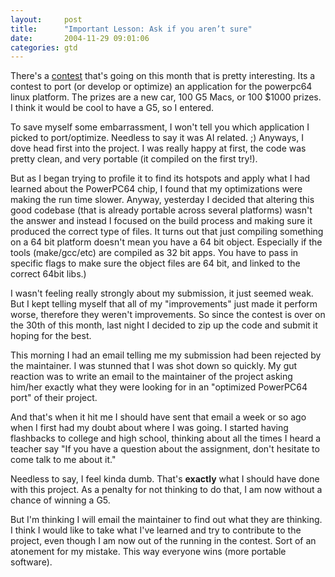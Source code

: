 ```yaml
---
layout:     post
title:      "Important Lesson: Ask if you aren’t sure"
date:       2004-11-29 09:01:06
categories: gtd
---
```

    
There's a [contest](http://linuxonpower.com) that's going on this month that is pretty interesting. Its a contest to port (or develop or optimize) an application for the powerpc64 linux platform. The prizes are a new car, 100 G5 Macs, or 100 $1000 prizes. I think it would be cool to have a G5, so I entered.  
  
    
To save myself some embarrassment, I won't tell you which application I picked to port/optimize. Needless to say it was AI related. ;) Anyways, I dove head first into the project. I was really happy at first, the code was pretty clean, and very portable (it compiled on the first try!).  
  
    
But as I began trying to profile it to find its hotspots and apply what I had learned about the PowerPC64 chip, I found that my optimizations were making the run time slower. Anyway, yesterday I decided that altering this good codebase (that is already portable across several platforms) wasn't the answer and instead I focused on the build process and making sure it produced the correct type of files. It turns out that just compiling something on a 64 bit platform doesn't mean you have a 64 bit object. Especially if the tools (make/gcc/etc) are compiled as 32 bit apps. You have to pass in specific flags to make sure the object files are 64 bit, and linked to the correct 64bit libs.)  
  
    
I wasn't feeling really strongly about my submission, it just seemed weak. But I kept telling myself that all of my "improvements" just made it perform worse, therefore they weren't improvements. So since the contest is over on the 30th of this month, last night I decided to zip up the code and submit it hoping for the best.  
  
    
This morning I had an email telling me my submission had been rejected by the maintainer. I was stunned that I was shot down so quickly. My gut reaction was to write an email to the maintainer of the project asking him/her exactly what they were looking for in an "optimized PowerPC64 port" of their project.  
  
    
And that's when it hit me I should have sent that email a week or so ago when I first had my doubt about where I was going. I started having flashbacks to college and high school, thinking about all the times I heard a teacher say "If you have a question about the assignment, don't hesitate to come talk to me about it."   
  
    
Needless to say, I feel kinda dumb. That's **exactly** what I should have done with this project. As a penalty for not thinking to do that, I am now without a chance of winning a G5.  
  
    
But I'm thinking I will email the maintainer to find out what they are thinking. I think I would like to take what I've learned and try to contribute to the project, even though I am now out of the running in the contest. Sort of an atonement for my mistake. This way everyone wins (more portable software).  

